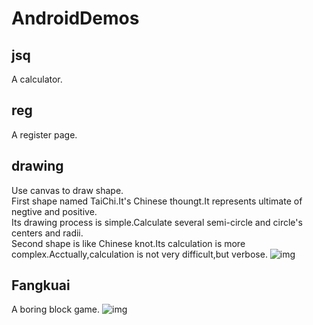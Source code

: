 # AndroidDemos

## jsq
A calculator.

## reg
A register page.

## drawing
Use canvas to draw shape.
<br>
First shape named TaiChi.It's Chinese thoungt.It represents ultimate of negtive and positive.
<br>
Its drawing process is simple.Calculate several semi-circle and circle's centers and radii.
<br>
Second shape is like Chinese knot.Its calculation is more complex.Acctually,calculation is not very difficult,but verbose.
![img](http://o7j37jjnh.bkt.clouddn.com/androidDrawing.JPG)

## Fangkuai
A boring block game.
![img](http://s369.photo.store.qq.com/psb?/V13kkIc306HuPq/YibKUWAVQ3Lsgy5m4FbBgGack2koHhsJ7CKPyCbt1Lo!/b/dHEBAAAAAAAA)
